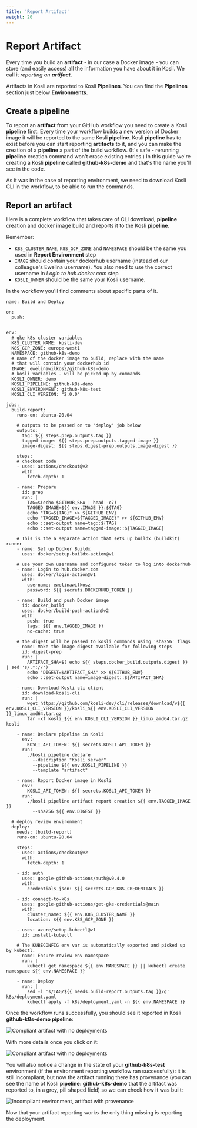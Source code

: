 ```yaml
---
title: 'Report Artifact'
weight: 20
---
```


# Report Artifact

Every time you build an **artifact** - in our case a Docker image - you can store (and easily access) all the information you have about it in Kosli. We call it *reporting an **artifact***.

Artifacts in Kosli are reported to Kosli **Pipelines**. You can find the **Pipelines** section just below **Environments**.

## Create a pipeline

To report an **artifact** from your GitHub workflow you need to create a Kosli **pipeline** first. Every time your workflow builds a new version of Docker image it will be reported to the same Kosli **pipeline**.
Kosli **pipeline** has to exist before you can start reporting **artifacts** to it, and you can make the creation of a **pipeline** a part of the build workflow. (It's safe - rerunning **pipeline** creation command won't erase existing entries.)
In this guide we're creating a Kosli **pipeline** called **github-k8s-demo** and that's the name you'll see in the code.

As it was in the case of reporting environment, we need to download Kosli CLI in the workflow, to be able to run the commands.

## Report an artifact

Here is a complete workflow that takes care of CLI download, **pipeline** creation and docker image build and reports it to the Kosli **pipeline**.

Remember:
* `K8S_CLUSTER_NAME`, `K8S_GCP_ZONE` and `NAMESPACE` should be the same you used in **Report Environment** step
* `IMAGE` should contain your dockerhub username (instead of our colleague's Ewelina username). You also need to use the correct username in *Login to hub.docker.com* step
* `KOSLI_OWNER` should be the same your Kosli username.


In the workflow you'll find comments about specific parts of it.

```
name: Build and Deploy

on:
  push:


env:
  # gke k8s cluster variables
  K8S_CLUSTER_NAME: kosli-dev
  K8S_GCP_ZONE: europe-west1
  NAMESPACE: github-k8s-demo
  # name of the docker image to build, replace with the name
  # that will contain your dockerhub id
  IMAGE: ewelinawilkosz/github-k8s-demo
  # kosli variables - will be picked up by commands
  KOSLI_OWNER: demo
  KOSLI_PIPELINE: github-k8s-demo
  KOSLI_ENVIRONMENT: github-k8s-test
  KOSLI_CLI_VERSION: "2.0.0"

jobs:
  build-report:
    runs-on: ubuntu-20.04

    # outputs to be passed on to 'deploy' job below
    outputs:
      tag: ${{ steps.prep.outputs.tag }}
      tagged-image: ${{ steps.prep.outputs.tagged-image }}
      image-digest: ${{ steps.digest-prep.outputs.image-digest }}

    steps:
    # checkout code
    - uses: actions/checkout@v2
      with:
        fetch-depth: 1

    - name: Prepare
      id: prep
      run: |
        TAG=$(echo $GITHUB_SHA | head -c7)
        TAGGED_IMAGE=${{ env.IMAGE }}:${TAG}
        echo "TAG=${TAG}" >> ${GITHUB_ENV}
        echo "TAGGED_IMAGE=${TAGGED_IMAGE}" >> ${GITHUB_ENV}
        echo ::set-output name=tag::${TAG}
        echo ::set-output name=tagged-image::${TAGGED_IMAGE}

    # This is the a separate action that sets up buildx (buildkit) runner
    - name: Set up Docker Buildx
      uses: docker/setup-buildx-action@v1

    # use your own username and configured token to log into dockerhub
    - name: Login to hub.docker.com
      uses: docker/login-action@v1
      with:
        username: ewelinawilkosz
        password: ${{ secrets.DOCKERHUB_TOKEN }}

    - name: Build and push Docker image
      id: docker_build
      uses: docker/build-push-action@v2
      with:
        push: true
        tags: ${{ env.TAGGED_IMAGE }}
        no-cache: true

    # the digest will be passed to kosli commands using 'sha256' flags
    - name: Make the image digest available for following steps
      id: digest-prep
      run: |
        ARTIFACT_SHA=$( echo ${{ steps.docker_build.outputs.digest }} | sed 's/.*://')
        echo "DIGEST=$ARTIFACT_SHA" >> ${GITHUB_ENV}
        echo ::set-output name=image-digest::${ARTIFACT_SHA}

    - name: Download Kosli cli client
      id: download-kosli-cli
      run: |
        wget https://github.com/kosli-dev/cli/releases/download/v${{ env.KOSLI_CLI_VERSION }}/kosli_${{ env.KOSLI_CLI_VERSION }}_linux_amd64.tar.gz
        tar -xf kosli_${{ env.KOSLI_CLI_VERSION }}_linux_amd64.tar.gz kosli

    - name: Declare pipeline in Kosli
      env:
        KOSLI_API_TOKEN: ${{ secrets.KOSLI_API_TOKEN }}
      run:
        ./kosli pipeline declare
          --description "Kosli server"
          --pipeline ${{ env.KOSLI_PIPELINE }}
          --template "artifact"

    - name: Report Docker image in Kosli
      env:
        KOSLI_API_TOKEN: ${{ secrets.KOSLI_API_TOKEN }}
      run:
        ./kosli pipeline artifact report creation ${{ env.TAGGED_IMAGE }}
          --sha256 ${{ env.DIGEST }}

  # deploy review environment
  deploy:
    needs: [build-report]
    runs-on: ubuntu-20.04

    steps:
    - uses: actions/checkout@v2
      with:
        fetch-depth: 1

    - id: auth
      uses: google-github-actions/auth@v0.4.0
      with:
        credentials_json: ${{ secrets.GCP_K8S_CREDENTIALS }}

    - id: connect-to-k8s
      uses: google-github-actions/get-gke-credentials@main
      with:
        cluster_name: ${{ env.K8S_CLUSTER_NAME }}
        location: ${{ env.K8S_GCP_ZONE }}

    - uses: azure/setup-kubectl@v1
      id: install-kubectl

    # The KUBECONFIG env var is automatically exported and picked up by kubectl.
    - name: Ensure review env namespace
      run: |
        kubectl get namespace ${{ env.NAMESPACE }} || kubectl create namespace ${{ env.NAMESPACE }}

    - name: Deploy
      run: |
        sed -i 's/TAG/${{ needs.build-report.outputs.tag }}/g' k8s/deployment.yaml
        kubectl apply -f k8s/deployment.yaml -n ${{ env.NAMESPACE }}
```

Once the workflow runs successfully, you should see it reported in Kosli **github-k8s-demo pipeline**:

![Compliant artifact with no deployments](../../../static/images/artifact-list.png)

With more details once you click on it:

![Compliant artifact with no deployments](../../../static/images/artifact-no-deployment.png)

You will also notice a change in the state of your **github-k8s-test** environment (if the environment reporting workflow ran successfully): it is still incompliant, but now the artifact running there has provenance (you can see the name of Kosli **pipeline: github-k8s-demo** that the artifact was reported to, in a grey, pill shaped field) so we can check how it was built:

![Incompliant environment, artifact with provenance](../../../static/images/env-provenance.png)


Now that your artifact reporting works the only thing missing is reporting the deployment.
